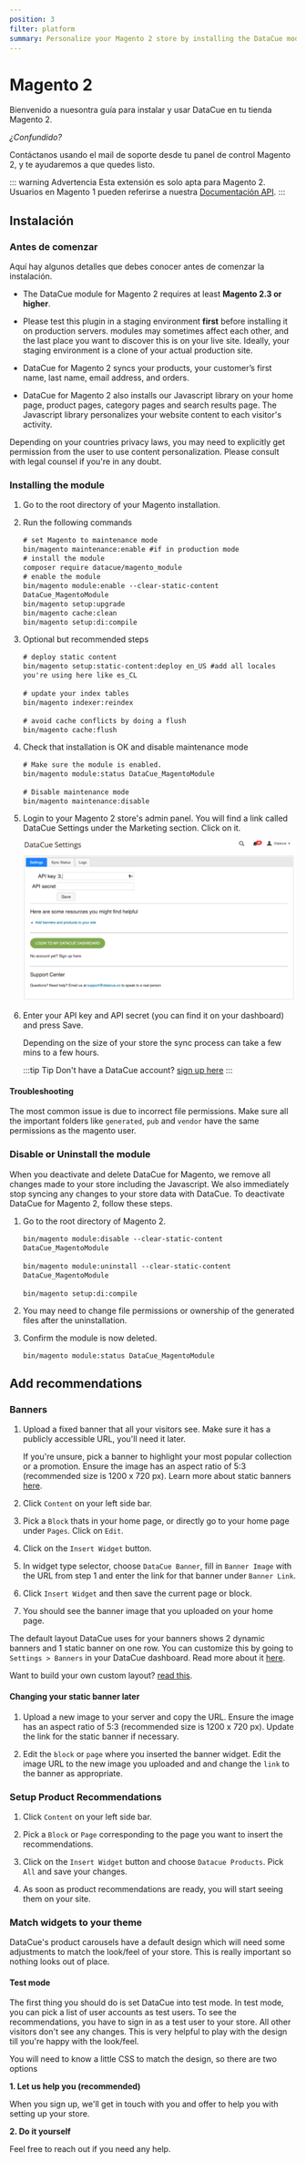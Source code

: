 ```yaml
---
position: 3
filter: platform
summary: Personalize your Magento 2 store by installing the DataCue module.
---
```


# Magento 2 <Badge text="beta" type="success"/>

Bienvenido a nuesontra guía para instalar y usar DataCue en tu tienda Magento 2.

*¿*Confundido?**

Contáctanos usando el mail de soporte desde tu panel de control Magento 2, y te ayudaremos a que quedes listo. 

::: warning Advertencia
Esta extensión es solo apta para Magento 2. Usuarios en Magento 1 pueden referirse a nuestra [Documentación API](https://developer.datacue.co).
:::

## Instalación

### Antes de comenzar

Aquí hay algunos detalles que debes conocer antes de comenzar la instalación. 

- The DataCue module for Magento 2 requires at least **Magento 2.3 or higher**.

- Please test this plugin in a staging environment **first** before installing it on production servers. modules may sometimes affect each other, and the last place you want to discover this is on your live site. Ideally, your staging environment is a clone of your actual production site.

- DataCue for Magento 2 syncs your products, your customer’s first name, last name, email address, and orders.

- DataCue for Magento 2 also installs our Javascript library on your home page, product pages, category pages and search results page. The Javascript library personalizes your website content to each visitor's activity.

Depending on your countries privacy laws, you may need to explicitly get permission from the user to use content personalization. Please consult with legal counsel if you're in any doubt.

### Installing the module

1. Go to the root directory of your Magento installation.

2. Run the following commands

    ``` shell
    # set Magento to maintenance mode
    bin/magento maintenance:enable #if in production mode
    # install the module
    composer require datacue/magento_module
    # enable the module
    bin/magento module:enable --clear-static-content DataCue_MagentoModule
    bin/magento setup:upgrade
    bin/magento cache:clean
    bin/magento setup:di:compile
    ```

3. Optional but recommended steps

    ``` shell
    # deploy static content
    bin/magento setup:static-content:deploy en_US #add all locales you're using here like es_CL

    # update your index tables
    bin/magento indexer:reindex

    # avoid cache conflicts by doing a flush
    bin/magento cache:flush
    ```

4. Check that installation is OK and disable maintenance mode
    
    ``` shell
    # Make sure the module is enabled.
    bin/magento module:status DataCue_MagentoModule

    # Disable maintenance mode
    bin/magento maintenance:disable
    ```

5. Login to your Magento 2 store's admin panel. You will find a link called DataCue Settings under the Marketing section. Click on it.
    
    ![DataCue Admin Panel](./images/magento_panel.png)

6. Enter your API key and API secret (you can find it on your dashboard) and press Save.
    
    Depending on the size of your store the sync process can take a few mins to a few hours.

    :::tip Tip
    Don't have a DataCue account? [sign up here](https://app.datacue.co/en/sign-up)
    :::

#### Troubleshooting

The most common issue is due to incorrect file permissions. Make sure all the important folders like `generated`, `pub` and `vendor` have the same permissions as the magento user.


### Disable or Uninstall the module

When you deactivate and delete DataCue for Magento, we remove all changes made to your store including the Javascript. We also immediately stop syncing any changes to your store data with DataCue. To deactivate DataCue for Magento 2, follow these steps.

1. Go to the root directory of Magento 2.

    ``` shell
    bin/magento module:disable --clear-static-content DataCue_MagentoModule

    bin/magento module:uninstall --clear-static-content DataCue_MagentoModule

    bin/magento setup:di:compile
    ```

2. You may need to change file permissions or ownership of the generated files after the uninstallation.

3. Confirm the module is now deleted.

    ```shell
    bin/magento module:status DataCue_MagentoModule
    ```

## Add recommendations

### Banners

1. Upload a fixed banner that all your visitors see. Make sure it has a publicly accessible URL, you'll need it later.

    If you're unsure, pick a banner to highlight your most popular collection or a promotion. Ensure the image has an aspect ratio of 5:3 (recommended size is 1200 x 720 px). Learn more about static banners [here](/banners).

2. Click `Content` on your left side bar.

3. Pick a `Block` thats in your home page, or directly go to your home page under `Pages`. Click on `Edit`.

4. Click on the `Insert Widget` button.

5. In widget type selector, choose `DataCue Banner`, fill in `Banner Image` with the URL from step 1 and enter the link for that banner under `Banner Link`.

6. Click `Insert Widget` and then save the current page or block.

7. You should see the banner image that you uploaded on your home page.

The default layout DataCue uses for your banners shows 2 dynamic banners and 1 static banner on one row. You can customize this by going to `Settings > Banners` in your DataCue dashboard. Read more about it [here](/banners/layout.html). 

Want to build your own custom layout? [read this](#custom-layout).

#### Changing your static banner later

1. Upload a new image to your server and copy the URL. Ensure the image has an aspect ratio of 5:3 (recommended size is 1200 x 720 px). Update the link for the static banner if necessary.

2. Edit the `block` or `page` where you inserted the banner widget. Edit the image URL to the new image you uploaded and and change the `link` to the banner as appropriate.

### Setup Product Recommendations

1. Click `Content` on your left side bar.

2. Pick a `Block` or `Page` corresponding to the page you want to insert the recommendations.

3. Click on the `Insert Widget` button and choose `Datacue Products`. Pick `All` and save your changes.

4. As soon as product recommendations are ready, you will start seeing them on your site.

### Match widgets to your theme

DataCue's product carousels have a default design which will need some adjustments to match the look/feel of your store. This is really important so nothing looks out of place.

#### Test mode

The first thing you should do is set DataCue into test mode. In test mode, you can pick a list of user accounts as test users. To see the recommendations, you have to sign in as a test user to your store. All other visitors don't see any changes. This is very helpful to play with the design till you're happy with the look/feel.

You will need to know a little CSS to match the design, so there are two options

**1. Let us help you (recommended)**

When you sign up, we'll get in touch with you and offer to help you with setting up your store.

**2. Do it yourself**

Feel free to reach out if you need any help.